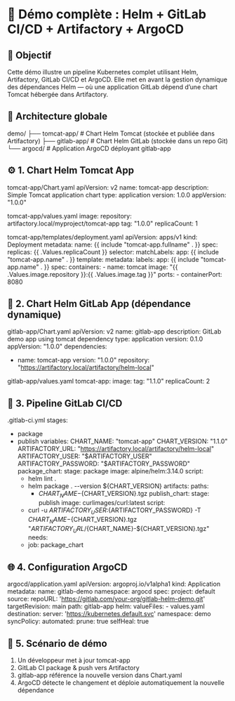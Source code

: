 # 🚀 Démo complète : Helm + GitLab CI/CD + Artifactory + ArgoCD

## 🎯 Objectif
Cette démo illustre un pipeline Kubernetes complet utilisant Helm, Artifactory, GitLab CI/CD et ArgoCD. Elle met en avant la gestion dynamique des dépendances Helm — où une application GitLab dépend d’une chart Tomcat hébergée dans Artifactory.

## 🧱 Architecture globale
demo/
├── tomcat-app/             # Chart Helm Tomcat (stockée et publiée dans Artifactory)
├── gitlab-app/             # Chart Helm GitLab (stockée dans un repo Git)
└── argocd/                 # Application ArgoCD déployant gitlab-app

## ⚙️ 1. Chart Helm Tomcat App
tomcat-app/Chart.yaml
apiVersion: v2
name: tomcat-app
description: Simple Tomcat application chart
type: application
version: 1.0.0
appVersion: "1.0.0"

tomcat-app/values.yaml
image:
  repository: artifactory.local/myproject/tomcat-app
  tag: "1.0.0"
replicaCount: 1

tomcat-app/templates/deployment.yaml
apiVersion: apps/v1
kind: Deployment
metadata:
  name: {{ include "tomcat-app.fullname" . }}
spec:
  replicas: {{ .Values.replicaCount }}
  selector:
    matchLabels:
      app: {{ include "tomcat-app.name" . }}
  template:
    metadata:
      labels:
        app: {{ include "tomcat-app.name" . }}
    spec:
      containers:
        - name: tomcat
          image: "{{ .Values.image.repository }}:{{ .Values.image.tag }}"
          ports:
            - containerPort: 8080

## 🔧 2. Chart Helm GitLab App (dépendance dynamique)
gitlab-app/Chart.yaml
apiVersion: v2
name: gitlab-app
description: GitLab demo app using tomcat dependency
type: application
version: 0.1.0
appVersion: "1.0.0"
dependencies:
  - name: tomcat-app
    version: "1.0.0"
    repository: "https://artifactory.local/artifactory/helm-local"

gitlab-app/values.yaml
tomcat-app:
  image:
    tag: "1.1.0"
  replicaCount: 2

## 🧰 3. Pipeline GitLab CI/CD
.gitlab-ci.yml
stages:
  - package
  - publish
variables:
  CHART_NAME: "tomcat-app"
  CHART_VERSION: "1.1.0"
  ARTIFACTORY_URL: "https://artifactory.local/artifactory/helm-local"
  ARTIFACTORY_USER: "$ARTIFACTORY_USER"
  ARTIFACTORY_PASSWORD: "$ARTIFACTORY_PASSWORD"
package_chart:
  stage: package
  image: alpine/helm:3.14.0
  script:
    - helm lint .
    - helm package . --version ${CHART_VERSION}
  artifacts:
    paths:
      - ${CHART_NAME}-${CHART_VERSION}.tgz
publish_chart:
  stage: publish
  image: curlimages/curl:latest
  script:
    - curl -u ${ARTIFACTORY_USER}:${ARTIFACTORY_PASSWORD} -T ${CHART_NAME}-${CHART_VERSION}.tgz "${ARTIFACTORY_URL}/${CHART_NAME}-${CHART_VERSION}.tgz"
  needs:
    - job: package_chart

## 🌐 4. Configuration ArgoCD
argocd/application.yaml
apiVersion: argoproj.io/v1alpha1
kind: Application
metadata:
  name: gitlab-demo
  namespace: argocd
spec:
  project: default
  source:
    repoURL: 'https://gitlab.com/your-org/gitlab-helm-demo.git'
    targetRevision: main
    path: gitlab-app
    helm:
      valueFiles:
        - values.yaml
  destination:
    server: 'https://kubernetes.default.svc'
    namespace: demo
  syncPolicy:
    automated:
      prune: true
      selfHeal: true

## 🔄 5. Scénario de démo
1. Un développeur met à jour tomcat-app  
2. GitLab CI package & push vers Artifactory  
3. gitlab-app référence la nouvelle version dans Chart.yaml  
4. ArgoCD détecte le changement et déploie automatiquement la nouvelle dépendance

